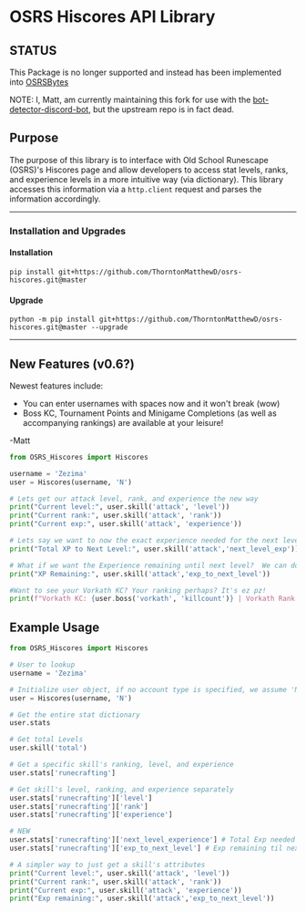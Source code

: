 # OSRS Hiscores API Library

## STATUS
This Package is no longer supported and instead has been implemented into [OSRSBytes](https://github.com/Coffee-fueled-deadlines/OSRSBytes)

NOTE: I, Matt, am currently maintaining this fork for use with the [bot-detector-discord-bot](https://github.com/Bot-detector/bot-detector-discord-bot), but the upstream repo is in fact dead.

## Purpose
  The purpose of this library is to interface with Old School Runescape (OSRS)'s Hiscores page and allow developers to access stat levels, ranks, and experience levels in a more intuitive way (via dictionary).  This library accesses this information via a `http.client` request and parses the information accordingly.	
***

### __Installation and Upgrades__

#### Installation
```
pip install git+https://github.com/ThorntonMatthewD/osrs-hiscores.git@master
```
#### Upgrade
```
python -m pip install git+https://github.com/ThorntonMatthewD/osrs-hiscores.git@master --upgrade
```
***

## New Features (v0.6?)


Newest features include:

* You can enter usernames with spaces now and it won't break (wow)
* Boss KC, Tournament Points and Minigame Completions (as well as accompanying rankings) are available at your leisure!

-Matt

```python
from OSRS_Hiscores import Hiscores

username = 'Zezima'
user = Hiscores(username, 'N')

# Lets get our attack level, rank, and experience the new way
print("Current level:", user.skill('attack', 'level'))
print("Current rank:", user.skill('attack', 'rank'))
print("Current exp:", user.skill('attack', 'experience'))

# Lets say we want to now the exact experience needed for the next level... simple
print("Total XP to Next Level:", user.skill('attack','next_level_exp'))

# What if we want the Experience remaining until next level?  We can do that too!
print("XP Remaining:", user.skill('attack','exp_to_next_level'))

#Want to see your Vorkath KC? Your ranking perhaps? It's ez pz!
print(f"Vorkath KC: {user.boss('vorkath', 'killcount')} | Vorkath Rank: {user.boss('vorkath', 'rank')} )

```

## Example Usage
```Python
from OSRS_Hiscores import Hiscores

# User to lookup
username = 'Zezima'

# Initialize user object, if no account type is specified, we assume 'N'
user = Hiscores(username, 'N')

# Get the entire stat dictionary
user.stats

# Get total Levels
user.skill('total')

# Get a specific skill's ranking, level, and experience
user.stats['runecrafting']

# Get skill's level, ranking, and experience separately
user.stats['runecrafting']['level']
user.stats['runecrafting']['rank']
user.stats['runecrafting']['experience']

# NEW
user.stats['runecrafting']['next_level_experience'] # Total Exp needed for next level
user.stats['runecrafting']['exp_to_next_level'] # Exp remaining til next level

# A simpler way to just get a skill's attributes
print("Current level:", user.skill('attack', 'level'))
print("Current rank:", user.skill('attack', 'rank'))
print("Current exp:", user.skill('attack', 'experience'))
print("Exp remaining:", user.skill('attack','exp_to_next_level'))
```

